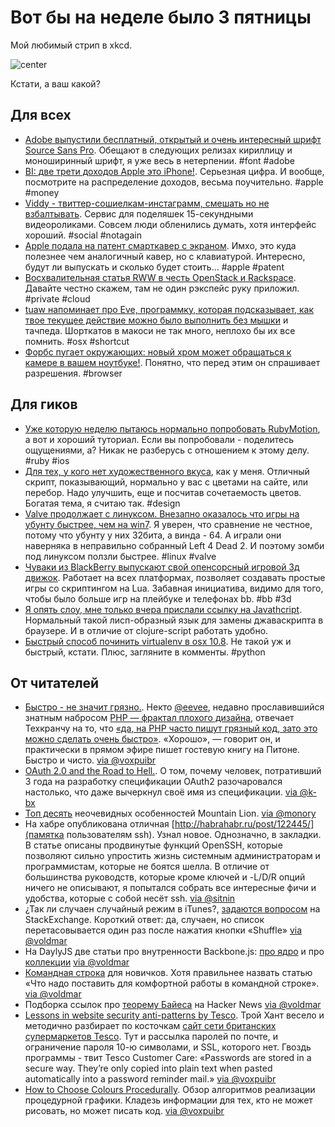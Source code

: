# Вот бы на неделе было 3 пятницы

Мой любимый стрип в xkcd.

![center](http://imgs.xkcd.com/comics/tech_support.png)

Кстати, а ваш какой?

## Для всех
* [Adobe выпустили бесплатный, открытый и очень интересный шрифт Source Sans Pro](http://blogs.adobe.com/typblography/2012/08/source-sans-pro.html). Обещают в следующих релизах кириллицу и моноширинный шрифт, я уже весь в нетерпении. #font #adobe
* [BI: две трети доходов Apple это iPhone!](http://www.businessinsider.com/iphone-profit-2012-8). Серьезная цифра. И вообще, посмотрите на распределение доходов, весьма поучительно. #apple #money
* [Viddy - твиттер-сошиелкам-инстаграмм, смешать но не взбалтывать](http://www.socialmediaexaminer.com/viddy/). Сервис для поделяшек 15-секундными видеороликами.  Совсем люди обленились думать, хотя интерфейс хороший. #social #notagain
* [Apple подала на патент смарткавер с экраном](http://www.engadget.com/2012/08/02/apple-smart-cover-display-patent-application/). Имхо, это куда полезнее чем аналогичный кавер, но с клавиатурой. Интересно, будут ли выпускать и сколько будет стоить… #apple #patent
* [Восхвалительная статья RWW в честь OpenStack и Rackspace](http://www.readwriteweb.com/cloud/2012/08/what-took-so-long-the-first-open-source-private-cloud-software-arrives.php). Давайте честно скажем, там не один рэкспейс руку приложил. #private #cloud
* [tuaw напоминает про Eve, программку, которая подсказывает, как твое текущее действие можно было выполнить без мышки](http://www.tuaw.com/2012/08/02/use-eve-to-learn-mac-os-x-shortcuts/) и тачпеда. Шорткатов в макоси не так много, неплохо бы их все помнить. #osx #shortcut
* [Форбс пугает окружающих: новый хром может обращаться к камере в вашем ноутбуке!](http://www.forbes.com/sites/anthonykosner/2012/08/02/googles-new-chrome-browser-can-take-over-your-webcam-should-you-be-scared/). Понятно, что перед этим он спрашивает разрешения. #browser

## Для гиков
* [Уже которую неделю пытаюсь нормально попробовать RubyMotion](http://mobile.smashingmagazine.com/2012/08/02/get-started-writing-ios-apps-with-rubymotion/), а вот и хороший туториал. Если вы попробовали - поделитесь ощущениями, а? Никак не разберусь с отношением к этому делу. #ruby #ios
* [Для тех, у кого нет художественного вкуса](http://coderwall.com/p/u7kzua), как у меня. Отличный скрипт, показывающий, нормально у вас с цветами на сайте, или перебор. Надо улучшить, еще и посчитав сочетаемость цветов. Богатая тема, я считаю так. #design
* [Valve продолжает с линуксом. Внезапно оказалось что игры на убунту быстрее, чем на win7](http://blogs.valvesoftware.com/linux/faster-zombies/). Я уверен, что сравнение не честное, потому что убунту у них 32бита, а винда - 64. А играли они наверняка в неправильно собранный Left 4 Dead 2. И поэтому зомби под линуксом ползли быстрее. #linux #valve
* [Чуваки из BlackBerry выпускают свой опенсорсный игровой 3д движок](http://www.gameplay3d.org/). Работает на всех платформах, позволяет создавать простые игры со скриптингом на Lua. Забавная инициатива, видимо для того, чтобы было больше игр на плейбуке и телефонах bb. #bb #3d
* [Я опять слоу, мне только вчера прислали ссылку на Javathcript](http://kybernetikos.github.com/Javathcript/). Нормальный такой лисп-образный язык для замены джаваскрипта в браузере. И в отличие от clojure-script работать удобно.
* [Быстрый способ починить virtualenv в osx 10.8](https://gist.github.com/3179227). Не такой уж и быстрый, кстати. Плюс, загляните в комменты. #python

## От читателей

* [Быстро - не значит грязно.](http://me.veekun.com/blog/2012/07/28/quick-doesnt-mean-dirty/). Некто [@eevee](https://twitter.com/eevee), недавно прославившийся знатным набросом [PHP — фрактал плохого дизайна](http://me.veekun.com/blog/2012/04/09/php-a-fractal-of-bad-design/), отвечает Техкранчу на то, что [«да, на PHP часто пишут грязный код, зато это можно сделать очень быстро»](http://techcrunch.com/2012/07/28/not-that-kind-of-filthy-get-your-mind-out-of-the-gutter/). «Хорошо», — говорит он, и практически в прямом эфире пишет гостевую книгу на Питоне. Быстро и чисто. [via @voxpuibr](http://github.com/voxpuibr)
* [OAuth 2.0 and the Road to Hell.](http://hueniverse.com/2012/07/oauth-2-0-and-the-road-to-hell/). О том, почему человек, потративший 3 года на разработку спецификации OAuth2 разочаровался настолько, что даже вычеркнул своё имя из спецификации. [via @k-bx](http://github.com/k-bx)
* [Топ десять](http://lifehacker.com/5928950/top-10-secret-features-of-os-x-mountain-lion) неочевидных особенностей Mountain Lion. [via @monory](http://github.com/monory)
* На хабре опубликована отличная [http://habrahabr.ru/post/122445/](памятка пользователям ssh). Узнал новое. Однозначно, в закладки. В статье описаны продвинутые функций OpenSSH, которые позволяют сильно упростить жизнь системным администраторам и программистам, которые не боятся шелла. В отличие от большинства руководств, которые кроме ключей и -L/D/R опций ничего не описывают, я попытался собрать все интересные фичи и удобства, которые с собой несёт ssh. [via @sitnin](http://github.com/sitnin)
* ¿Так ли случаен случайный режим в iTunes?, [задаются вопросом](http://apple.stackexchange.com/questions/23194/why-isnt-itunes-shuffle-random) на StackExchange. Короткий ответ: да, случаен, но список перетасовывается один раз после нажатия кнопки «Shuffle» [via @voldmar](http://github.com/voldmar)
* На DaylyJS две статьи про внутренности Backbone.js: [про ядро](http://dailyjs.com/2012/07/19/mvstar-2/) и про [коллекции](http://dailyjs.com/2012/07/26/mvstar-3/)  [via @voldmar](http://github.com/voldmar)
* [Командная строка](http://andymatthews.net/read/2012/07/24/Command-line-tools-for-the-novice) для новичков. Хотя правильнее назвать статью «Что надо поставить для комфортной работы в командной строке».  [via @voldmar](http://github.com/voldmar)
* Подборка ссылок про [теорему Байеса](http://oscarbonilla.com/2009/05/visualizing-bayes-theorem/) на Hacker News  [via @voldmar](http://github.com/voldmar)
* [Lessons in website security anti-patterns by Tesco](http://www.troyhunt.com/2012/07/lessons-in-website-security-anti.html). Трой Хант весело и методично разбирает по косточкам [сайт сети британских супермаркетов Tesco](http://www.tesco.com/). Тут и рассылка паролей по почте, и ограничение пароля 10-ю символами, и SSL, которого нет. Гвоздь программы - твит Tesco Customer Care: «Passwords are stored in a secure way. They’re only copied into plain text when pasted automatically into a password reminder mail.» [via @voxpuibr](http://github.com/voxpuibr)
* [How to Choose Colours Procedurally](http://devmag.org.za/2012/07/29/how-to-choose-colours-procedurally-algorithms/). Обзор алгоритмов реализации процедурной графики. Кладезь информации для тех, кто не может рисовать, но может писать код. [via @voxpuibr](http://github.com/voxpuibr)
